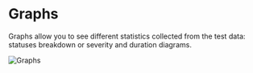 # Graphs

Graphs allow you to see different statistics collected from the test
data: statuses breakdown or severity and duration diagrams.

![Graphs](../../images/tab_graphs.png)
